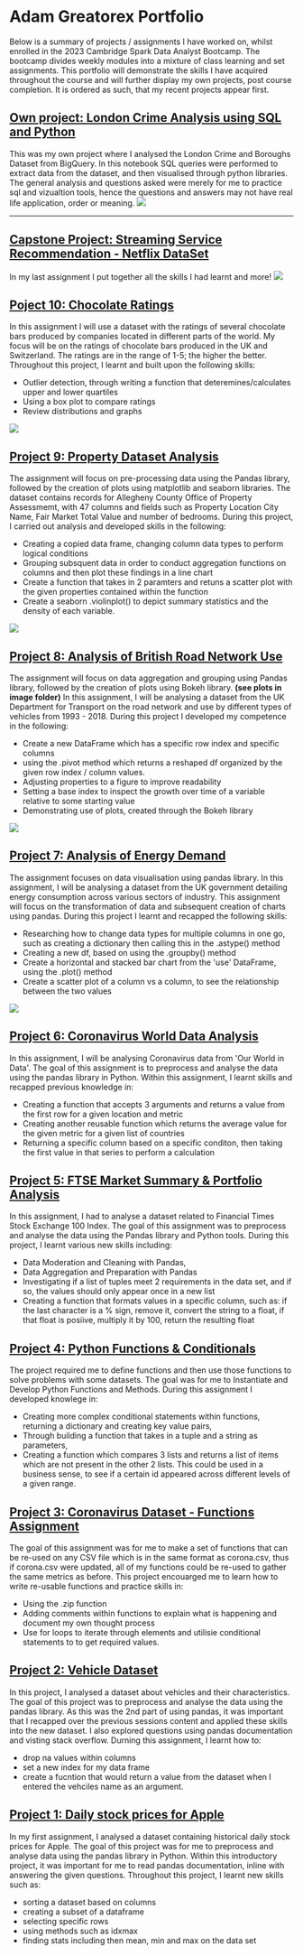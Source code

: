 # Adam Greatorex Portfolio

Below is a summary of projects / assignments I have worked on, whilst enrolled in the 2023 Cambridge Spark Data Analyst Bootcamp. The bootcamp divides weekly modules into a mixture of class learning and set assignments. This portfolio will demonstrate the skills I have acquired throughout the course and will further display my own projects, post course completion. It is ordered as such, that my recent projects appear first.

## [Own project: London Crime Analysis using SQL and Python]()
This was my own project where I analysed the London Crime and Boroughs Dataset from BigQuery. In this notebook SQL queries were performed to extract data from the dataset, and then visualised through python libraries. The general analysis and questions asked were merely for me to practice sql and vizualtion tools, hence the questions and answers may not have real life application, order or meaning.
<img src="images/crime rate.png">

------------------------------------------------------------------------------------------------------------------------------------------------------------------


## [Capstone Project: Streaming Service Recommendation - Netflix DataSet](https://github.com/adamgreatorex01/portfolio/blob/main/CS_Streaming_report%20(3).ipynb)
In my last assignment I put together all the skills I had learnt and more!
<img src="images/movie_length.png">

## [Poject 10: Chocolate Ratings](https://github.com/adamgreatorex01/portfolio/blob/main/chocolate_ratings.ipynb)
In this assignment I will use a dataset with the ratings of several chocolate bars produced by companies located in different parts of the world. My focus will be on the ratings of chocolate bars produced in the UK and Switzerland. The ratings are in the range of 1-5; the higher the better.
Throughout this project, I learnt and built upon the following skills:
 - Outlier detection, through writing a function that deteremines/calculates upper and lower quartiles
 - Using a box plot to compare ratings
 - Review distributions and graphs
 
<img src="images/chocolate_img.png">

## [Project 9: Property Dataset Analysis](https://github.com/adamgreatorex01/portfolio/blob/main/Property%20Dataset.ipynb)
The assignment will focus on pre-processing data using the Pandas library, followed by the creation of plots using matplotlib and seaborn libraries. The dataset contains records for Allegheny County Office of Property Assessmemt, with 47 columns and fields such as Property Location City
Name, Fair Market Total Value and number of bedrooms.  During this project, I carried out analysis and developed skills in the following:
 - Creating a copied data frame, changing column data types to perform logical conditions 
 - Grouping subsquent data in order to conduct aggregation functions on columns and then plot these findings in a line chart
 - Create a function that takes in 2 paramters and retuns a scatter plot with the given properties contained within the function
 - Create a seaborn .violinplot() to depict summary statistics and the density of each variable.

<img src="images/property data set.png">

## [Project 8: Analysis of British Road Network Use](https://github.com/adamgreatorex01/portfolio/blob/main/British%20Road%20Network%20Use.ipynb)
The assignment will focus on data aggregation and grouping using Pandas library, followed by the creation of plots using Bokeh library. **(see plots in image folder)** In this assignment, I will be analysing a dataset from the UK Department for Transport on the road network and use by different types of vehicles from 1993 - 2018. During this project I developed my competence in the following: 
 - Create a new DataFrame which has a specific row index and specific columns
 - using the .pivot method which returns a reshaped df organized by the given row index / column values.
 - Adjusting properties to a figure to improve readability
 - Setting a base index to inspect the growth over time of a variable relative to some starting value
 - Demonstrating use of plots, created through the Bokeh library
 
 <img src="images/bokeh 3 vehicle density on british roads over time.png">

## [Project 7: Analysis of Energy Demand](https://github.com/adamgreatorex01/portfolio/blob/main/Analysis%20of%20Energy%20Demand.ipynb)
The assignment focuses on data visualisation using pandas library. In this assignment, I will be analysing a dataset from the UK government detailing energy consumption across various sectors of industry. This assignment will focus on the transformation of data and subsequent creation of charts using pandas. During this project I learnt and recapped the following skills:
- Researching how to change data types for multiple columns in one go, such as creating a dictionary then calling this in the .astype() method
- Creating a new df, based on using the .groupby() method
- Create a horizontal and stacked bar chart from the 'use' DataFrame, using the .plot() method
- Create a scatter plot of a column vs a column, to see the relationship between the two values
<img src="images/Natural Gas v Total Scatter Plot.png">

## [Project 6: Coronavirus World Data Analysis](https://github.com/adamgreatorex01/portfolio/blob/main/Coronavirus%20World%20Data%20Analysis.ipynb)
In this assignment, I will be analysing Coronavirus data from 'Our World in Data'. The goal of this assignment is to preprocess and analyse the data using the pandas library in Python. Within this assignment, I learnt skills and recapped previous knowledge in:
- Creating a function that accepts 3 arguments and returns a value from the first row for a given location and metric
- Creating another reusable function which returns the average value for the given metric for a given list of countries
- Returning a specific column based on a specific conditon, then taking the first value in that series to perform a calculation

## [Project 5: FTSE Market Summary & Portfolio Analysis](https://github.com/adamgreatorex01/portfolio/blob/main/ftse%20100%20analysis.ipynb)
In this assignment, I had to analyse a dataset related to Financial Times Stock Exchange 100 Index. The goal of this assignment was to preprocess and analyse the data using the Pandas library and Python tools. During this project, I learnt various new skills including:
- Data Moderation and Cleaning with Pandas, 
- Data Aggregation and Preparation with Pandas 
- Investigating if a list of tuples meet 2 requirements in the data set, and if so, the values should only appear once in a new list
- Creating a function that formats values in a specific column, such as: if the last character is a % sign, remove it, convert the string to a float, if that float is posiive, multiply it by 100, return the resulting float

## [Project 4: Python Functions & Conditionals](https://github.com/adamgreatorex01/portfolio/blob/main/functions%20and%20conditionals%20assignment.ipynb)
The project required me to define functions and then use those functions to solve problems with some datasets. The goal was for me to Instantiate and Develop Python Functions and Methods. During this assignment I developed knowlege in:
- Creating more complex conditional statements within functions, returning a dictionary and creating key value pairs, 
- Through building a function that takes in a tuple and a string as parameters, 
- Creating a function which compares 3 lists and returns a list of items which are not present in the other 2 lists. This could be used in a business sense, to see if a certain id appeared across different levels of a given range.

## [Project 3: Coronavirus Dataset - Functions Assignment](https://github.com/adamgreatorex01/portfolio/blob/main/functions%20coronavirus%20data%20set.ipynb)
The goal of this assignment was for me to make a set of functions that can be re-used on any CSV file which is in the same format as corona.csv, thus if corona.csv were updated, all of my functions could be re-used to gather the same metrics as before. This project encouarged me to learn how to write re-usable functions and practice skills in:
- Using the .zip function 
- Adding comments within functions to explain what is happening and document my own thought process 
- Use for loops to iterate through elements and utilisie conditional statements to to get required values.

## [Project 2: Vehicle Dataset](https://github.com/adamgreatorex01/portfolio/blob/main/Vehicle%20Dataset.ipynb) 
In this project, I analysed a dataset about vehicles and their characteristics. The goal of this project was to preprocess and analyse the data using the pandas library. As this was the 2nd part of using pandas, it was important that I recapped over the previous sessions content and applied these skills into the new dataset. I also explored questions using pandas documentation and visting stack overflow.
Durning this assignment, I learnt how to:
- drop na values within columns
- set a new index for my data frame
- create a fucntion that would return a value from the dataset when I entered the vehciles name as an argument.

## [Project 1: Daily stock prices for Apple](https://github.com/adamgreatorex01/portfolio/blob/main/stock%20analysis.ipynb)
In my first assignment, I analysed a dataset containing historical daily stock prices for Apple. The goal of this project was for me to preprocess and analyse data using the pandas library in Python. Within this introductory project, it was important for me to read pandas documentation, inline with answering the given questions. 
Throughout this project, I learnt new skills such as:
- sorting a dataset based on columns
- creating a subset of a dataframe
- selecting specific rows
- using methods such as idxmax
- finding stats including then mean, min and max on the data set


